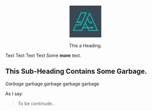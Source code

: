 <p align="center">
 <img height=100 src="1.svg" href="#" alt="logo">
</p>

 <p align='center'> This a Heading.</p>

 Text Text Text Text 
 Some __more__ text.

 ## This Sub-Heading Contains Some Garbage.
 _Garbage_ garbage garbage garbage garbage

 As I say:
 > To be continude..
